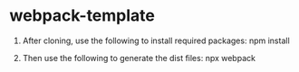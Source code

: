 # webpack-template

1. After cloning, use the following to install required packages:
npm install

2. Then use the following to generate the dist files:
npx webpack
